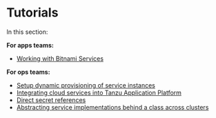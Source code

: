 # Tutorials

In this section:

**For apps teams:**

- [Working with Bitnami Services](working-with-bitnami-services.hbs.md)

**For ops teams:**

- [Setup dynamic provisioning of service instances](setup-dynamic-provisioning.hbs.md)
- [Integrating cloud services into Tanzu Application Platform](integrate-cloud-services.hbs.md)
- [Direct secret references](direct-secret-references.hbs.md)
- [Abstracting service implementations behind a class across clusters](abstracting-service-implementation.hbs.md)
